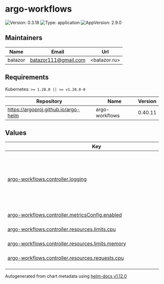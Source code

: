 # argo-workflows

![Version: 0.3.18](https://img.shields.io/badge/Version-0.3.18-informational?style=flat-square) ![Type: application](https://img.shields.io/badge/Type-application-informational?style=flat-square) ![AppVersion: 2.9.0](https://img.shields.io/badge/AppVersion-2.9.0-informational?style=flat-square)

## Maintainers

| Name | Email | Url |
| ---- | ------ | --- |
| batazor | <batazor111@gmail.com> | <batazor.ru> |

## Requirements

Kubernetes: `>= 1.28.0 || >= v1.28.0-0`

| Repository | Name | Version |
|------------|------|---------|
| https://argoproj.github.io/argo-helm | argo-workflows | 0.40.11 |

## Values

<table height="400px" >
	<thead>
		<th>Key</th>
		<th>Type</th>
		<th>Default</th>
		<th>Description</th>
	</thead>
	<tbody>
		<tr>
			<td id="argo-workflows--controller--logging"><a href="./values.yaml#L25">argo-workflows.controller.logging</a></td>
			<td>
object
</td>
			<td>
				<div style="max-width: 300px;">
<pre lang="json">
{
  "format": "json"
}
</pre>
</div>
			</td>
			<td>enable persistence using postgres postgresql:  host: localhost  port: 5432  database: argo  tableName: argo_workflows</td>
		</tr>
		<tr>
			<td id="argo-workflows--controller--metricsConfig--enabled"><a href="./values.yaml#L8">argo-workflows.controller.metricsConfig.enabled</a></td>
			<td>
bool
</td>
			<td>
				<div style="max-width: 300px;">
<pre lang="json">
true
</pre>
</div>
			</td>
			<td></td>
		</tr>
		<tr>
			<td id="argo-workflows--controller--resources--limits--cpu"><a href="./values.yaml#L30">argo-workflows.controller.resources.limits.cpu</a></td>
			<td>
string
</td>
			<td>
				<div style="max-width: 300px;">
<pre lang="json">
"1000m"
</pre>
</div>
			</td>
			<td></td>
		</tr>
		<tr>
			<td id="argo-workflows--controller--resources--limits--memory"><a href="./values.yaml#L31">argo-workflows.controller.resources.limits.memory</a></td>
			<td>
string
</td>
			<td>
				<div style="max-width: 300px;">
<pre lang="json">
"1024Mi"
</pre>
</div>
			</td>
			<td></td>
		</tr>
		<tr>
			<td id="argo-workflows--controller--resources--requests--cpu"><a href="./values.yaml#L33">argo-workflows.controller.resources.requests.cpu</a></td>
			<td>
string
</td>
			<td>
				<div style="max-width: 300px;">
<pre lang="json">
"100m"
</pre>
</div>
			</td>
			<td></td>
		</tr>
		<tr>
			<td id="argo-workflows--controller--resources--requests--memory"><a href="./values.yaml#L34">argo-workflows.controller.resources.requests.memory</a></td>
			<td>
string
</td>
			<td>
				<div style="max-width: 300px;">
<pre lang="json">
"128Mi"
</pre>
</div>
			</td>
			<td></td>
		</tr>
		<tr>
			<td id="argo-workflows--controller--serviceMonitor--additionalLabels--release"><a href="./values.yaml#L14">argo-workflows.controller.serviceMonitor.additionalLabels.release</a></td>
			<td>
string
</td>
			<td>
				<div style="max-width: 300px;">
<pre lang="json">
"prometheus-operator"
</pre>
</div>
			</td>
			<td></td>
		</tr>
		<tr>
			<td id="argo-workflows--controller--serviceMonitor--enabled"><a href="./values.yaml#L12">argo-workflows.controller.serviceMonitor.enabled</a></td>
			<td>
bool
</td>
			<td>
				<div style="max-width: 300px;">
<pre lang="json">
true
</pre>
</div>
			</td>
			<td></td>
		</tr>
		<tr>
			<td id="argo-workflows--controller--telemetryConfig--enabled"><a href="./values.yaml#L10">argo-workflows.controller.telemetryConfig.enabled</a></td>
			<td>
bool
</td>
			<td>
				<div style="max-width: 300px;">
<pre lang="json">
true
</pre>
</div>
			</td>
			<td></td>
		</tr>
		<tr>
			<td id="argo-workflows--controller--workflowNamespaces"><a href="./values.yaml#L16">argo-workflows.controller.workflowNamespaces</a></td>
			<td>
list
</td>
			<td>
				<div style="max-width: 300px;">
<pre lang="json">
[]
</pre>
</div>
			</td>
			<td></td>
		</tr>
		<tr>
			<td id="argo-workflows--enabled"><a href="./values.yaml#L2">argo-workflows.enabled</a></td>
			<td>
bool
</td>
			<td>
				<div style="max-width: 300px;">
<pre lang="json">
true
</pre>
</div>
			</td>
			<td></td>
		</tr>
		<tr>
			<td id="argo-workflows--fullnameOverride"><a href="./values.yaml#L4">argo-workflows.fullnameOverride</a></td>
			<td>
string
</td>
			<td>
				<div style="max-width: 300px;">
<pre lang="json">
"argo-workflows"
</pre>
</div>
			</td>
			<td></td>
		</tr>
		<tr>
			<td id="argo-workflows--server--baseHref"><a href="./values.yaml#L40">argo-workflows.server.baseHref</a></td>
			<td>
string
</td>
			<td>
				<div style="max-width: 300px;">
<pre lang="json">
"/"
</pre>
</div>
			</td>
			<td></td>
		</tr>
		<tr>
			<td id="argo-workflows--server--extraArgs[0]"><a href="./values.yaml#L38">argo-workflows.server.extraArgs[0]</a></td>
			<td>
string
</td>
			<td>
				<div style="max-width: 300px;">
<pre lang="json">
"--auth-mode=sso"
</pre>
</div>
			</td>
			<td></td>
		</tr>
		<tr>
			<td id="argo-workflows--server--ingress--annotations--"cert-manager--io/cluster-issuer""><a href="./values.yaml#L48">argo-workflows.server.ingress.annotations."cert-manager.io/cluster-issuer"</a></td>
			<td>
string
</td>
			<td>
				<div style="max-width: 300px;">
<pre lang="json">
"cert-manager-production"
</pre>
</div>
			</td>
			<td></td>
		</tr>
		<tr>
			<td id="argo-workflows--server--ingress--annotations--"nginx--ingress--kubernetes--io/backend-protocol""><a href="./values.yaml#L49">argo-workflows.server.ingress.annotations."nginx.ingress.kubernetes.io/backend-protocol"</a></td>
			<td>
string
</td>
			<td>
				<div style="max-width: 300px;">
<pre lang="json">
"HTTP"
</pre>
</div>
			</td>
			<td></td>
		</tr>
		<tr>
			<td id="argo-workflows--server--ingress--annotations--"nginx--ingress--kubernetes--io/enable-opentelemetry""><a href="./values.yaml#L51">argo-workflows.server.ingress.annotations."nginx.ingress.kubernetes.io/enable-opentelemetry"</a></td>
			<td>
string
</td>
			<td>
				<div style="max-width: 300px;">
<pre lang="json">
"true"
</pre>
</div>
			</td>
			<td></td>
		</tr>
		<tr>
			<td id="argo-workflows--server--ingress--annotations--"nginx--ingress--kubernetes--io/enable-owasp-core-rules""><a href="./values.yaml#L50">argo-workflows.server.ingress.annotations."nginx.ingress.kubernetes.io/enable-owasp-core-rules"</a></td>
			<td>
string
</td>
			<td>
				<div style="max-width: 300px;">
<pre lang="json">
"true"
</pre>
</div>
			</td>
			<td></td>
		</tr>
		<tr>
			<td id="argo-workflows--server--ingress--enabled"><a href="./values.yaml#L43">argo-workflows.server.ingress.enabled</a></td>
			<td>
bool
</td>
			<td>
				<div style="max-width: 300px;">
<pre lang="json">
true
</pre>
</div>
			</td>
			<td></td>
		</tr>
		<tr>
			<td id="argo-workflows--server--ingress--hosts[0]"><a href="./values.yaml#L54">argo-workflows.server.ingress.hosts[0]</a></td>
			<td>
string
</td>
			<td>
				<div style="max-width: 300px;">
<pre lang="json">
"workflows.shortlink.best"
</pre>
</div>
			</td>
			<td></td>
		</tr>
		<tr>
			<td id="argo-workflows--server--ingress--ingressClassName"><a href="./values.yaml#L45">argo-workflows.server.ingress.ingressClassName</a></td>
			<td>
string
</td>
			<td>
				<div style="max-width: 300px;">
<pre lang="json">
"nginx"
</pre>
</div>
			</td>
			<td></td>
		</tr>
		<tr>
			<td id="argo-workflows--server--ingress--paths[0]"><a href="./values.yaml#L57">argo-workflows.server.ingress.paths[0]</a></td>
			<td>
string
</td>
			<td>
				<div style="max-width: 300px;">
<pre lang="json">
"/"
</pre>
</div>
			</td>
			<td></td>
		</tr>
		<tr>
			<td id="argo-workflows--server--ingress--tls[0]--hosts[0]"><a href="./values.yaml#L62">argo-workflows.server.ingress.tls[0].hosts[0]</a></td>
			<td>
string
</td>
			<td>
				<div style="max-width: 300px;">
<pre lang="json">
"workflows.shortlink.best"
</pre>
</div>
			</td>
			<td></td>
		</tr>
		<tr>
			<td id="argo-workflows--server--ingress--tls[0]--secretName"><a href="./values.yaml#L60">argo-workflows.server.ingress.tls[0].secretName</a></td>
			<td>
string
</td>
			<td>
				<div style="max-width: 300px;">
<pre lang="json">
"workflows-argo-ingress-tls"
</pre>
</div>
			</td>
			<td></td>
		</tr>
		<tr>
			<td id="argo-workflows--server--logging--format"><a href="./values.yaml#L65">argo-workflows.server.logging.format</a></td>
			<td>
string
</td>
			<td>
				<div style="max-width: 300px;">
<pre lang="json">
"json"
</pre>
</div>
			</td>
			<td></td>
		</tr>
		<tr>
			<td id="argo-workflows--server--sso--clientId--key"><a href="./values.yaml#L77">argo-workflows.server.sso.clientId.key</a></td>
			<td>
string
</td>
			<td>
				<div style="max-width: 300px;">
<pre lang="json">
"client-id"
</pre>
</div>
			</td>
			<td></td>
		</tr>
		<tr>
			<td id="argo-workflows--server--sso--clientId--name"><a href="./values.yaml#L76">argo-workflows.server.sso.clientId.name</a></td>
			<td>
string
</td>
			<td>
				<div style="max-width: 300px;">
<pre lang="json">
"argo-workflows-sso"
</pre>
</div>
			</td>
			<td></td>
		</tr>
		<tr>
			<td id="argo-workflows--server--sso--clientSecret--key"><a href="./values.yaml#L80">argo-workflows.server.sso.clientSecret.key</a></td>
			<td>
string
</td>
			<td>
				<div style="max-width: 300px;">
<pre lang="json">
"client-secret"
</pre>
</div>
			</td>
			<td></td>
		</tr>
		<tr>
			<td id="argo-workflows--server--sso--clientSecret--name"><a href="./values.yaml#L79">argo-workflows.server.sso.clientSecret.name</a></td>
			<td>
string
</td>
			<td>
				<div style="max-width: 300px;">
<pre lang="json">
"argo-workflows-sso"
</pre>
</div>
			</td>
			<td></td>
		</tr>
		<tr>
			<td id="argo-workflows--server--sso--enabled"><a href="./values.yaml#L68">argo-workflows.server.sso.enabled</a></td>
			<td>
bool
</td>
			<td>
				<div style="max-width: 300px;">
<pre lang="json">
true
</pre>
</div>
			</td>
			<td></td>
		</tr>
		<tr>
			<td id="argo-workflows--server--sso--issuer"><a href="./values.yaml#L69">argo-workflows.server.sso.issuer</a></td>
			<td>
string
</td>
			<td>
				<div style="max-width: 300px;">
<pre lang="json">
"https://argo.shortlink.best/api/dex"
</pre>
</div>
			</td>
			<td></td>
		</tr>
		<tr>
			<td id="argo-workflows--server--sso--rbac--enabled"><a href="./values.yaml#L72">argo-workflows.server.sso.rbac.enabled</a></td>
			<td>
bool
</td>
			<td>
				<div style="max-width: 300px;">
<pre lang="json">
true
</pre>
</div>
			</td>
			<td></td>
		</tr>
		<tr>
			<td id="argo-workflows--server--sso--redirectUrl"><a href="./values.yaml#L81">argo-workflows.server.sso.redirectUrl</a></td>
			<td>
string
</td>
			<td>
				<div style="max-width: 300px;">
<pre lang="json">
"https://workflows.shortlink.best/oauth2/callback"
</pre>
</div>
			</td>
			<td></td>
		</tr>
		<tr>
			<td id="argo-workflows--server--sso--scopes[0]"><a href="./values.yaml#L74">argo-workflows.server.sso.scopes[0]</a></td>
			<td>
string
</td>
			<td>
				<div style="max-width: 300px;">
<pre lang="json">
"groups"
</pre>
</div>
			</td>
			<td></td>
		</tr>
		<tr>
			<td id="argo-workflows--server--sso--sessionExpiry"><a href="./values.yaml#L70">argo-workflows.server.sso.sessionExpiry</a></td>
			<td>
string
</td>
			<td>
				<div style="max-width: 300px;">
<pre lang="json">
"240h"
</pre>
</div>
			</td>
			<td></td>
		</tr>
	</tbody>
</table>

----------------------------------------------
Autogenerated from chart metadata using [helm-docs v1.12.0](https://github.com/norwoodj/helm-docs/releases/v1.12.0)
